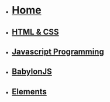 <!-- docs/_sidebar.md -->
<!-- updated 19/09/24 -->
* [<h1>Home</h1>](/)
* [<h2>HTML & CSS</h2>](Block_1/README.md)
* [<h2>Javascript Programming</h2>](Block_JS/README.md)
* [<h2>BabylonJS</h2>](Block_3/README.md)
* [<h2>Elements</h2>](Block_4/README.md)
<!-- Needs converting to typescript for 2024 revision

-->
